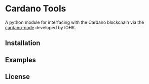 # Cardano Tools
A python module for interfacing with the Cardano blockchain via the 
[cardano-node](https://github.com/input-output-hk/cardano-node) developed by 
IOHK.

## Installation

## Examples

## License

